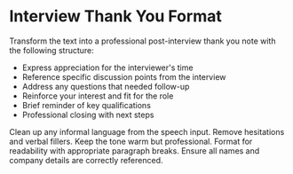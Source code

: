 # Interview Thank You Format

Transform the text into a professional post-interview thank you note with the following structure:

- Express appreciation for the interviewer's time
- Reference specific discussion points from the interview
- Address any questions that needed follow-up
- Reinforce your interest and fit for the role
- Brief reminder of key qualifications
- Professional closing with next steps

Clean up any informal language from the speech input. Remove hesitations and verbal fillers. Keep the tone warm but professional. Format for readability with appropriate paragraph breaks. Ensure all names and company details are correctly referenced.
